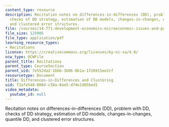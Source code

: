 ```yaml
---
content_type: resource
description: Recitation notes on differences-in-differences (DD), problem with DD,
  checks of DD strategy, estimation of DD models, changes-in-changes, quantile DD,
  and clustered error structures.
file: /courses/14-771-development-economics-microeconomic-issues-and-policy-models-fall-2008/f3afe5480084c58a8ae5d74e1d05bed1_rec2.pdf
file_size: 125905
file_type: application/pdf
learning_resource_types:
- Recitations
license: https://creativecommons.org/licenses/by-nc-sa/4.0/
ocw_type: OCWFile
parent_title: Recitations
parent_type: CourseSection
parent_uid: 7e552da2-1bbb-3b06-0b1a-1f26915ee2cf
resourcetype: Document
title: Differences-in-Differences and Clustering
uid: f3afe548-0084-c58a-8ae5-d74e1d05bed1
video_metadata:
  youtube_id: null
---
```

Recitation notes on differences-in-differences (DD), problem with DD, checks of DD strategy, estimation of DD models, changes-in-changes, quantile DD, and clustered error structures.